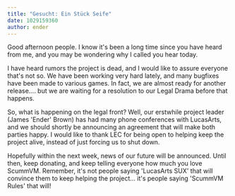 ```yaml
---
title: "Gesucht: Ein Stück Seife"
date: 1029159360
author: ender
---
```


Good afternoon people. I know it's been a long time since you have heard from me, and you may be wondering why I called you hear today.  
  
I have heard rumors the project is dead, and I would like to assure everyone that's not so. We have been working very hard lately, and many bugfixes have been made to various games. In fact, we are almost ready for another release.... but we are waiting for a resolution to our Legal Drama before that happens.  
  
So, what is happening on the legal front? Well, our erstwhile project leader (James 'Ender' Brown) has had many phone conferences with LucasArts, and we should shortly be announcing an agreement that will make both parties happy. I would like to thank LEC for being open to helping keep the project alive, instead of just forcing us to shut down.  
  
Hopefully within the next week, news of our future will be announced. Until then, keep donating, and keep telling everyone how much you love ScummVM. Remember, it's not people saying 'LucasArts SUX' that will convince them to keep helping the project... it's people saying 'ScummVM Rules' that will!
